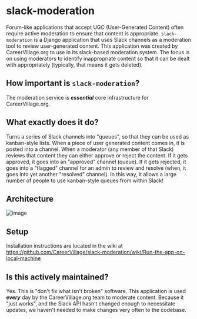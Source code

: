 # slack-moderation
Forum-like applications that accept UGC (User-Generated Content) often require active moderation to ensure that content is appropriate. `slack-moderation` is a Django application that uses Slack channels as a moderation tool to review user-generated content. This application was created by CareerVillage.org to use in its slack-based moderation system. The focus is on using moderators to identify inappropriate content so that it can be dealt with appropriately (typically, that means it gets deleted).

## How important is `slack-moderation`?
The moderation service is _**essential**_ core infrastructure for CareerVillage.org. 

## What exactly does it do?
Turns a series of Slack channels into "queues", so that they can be used as kanban-style lists. When a piece of user generated content comes in, it is posted into a channel. When a moderator (any member of that Slack) reviews that content they can either approve or reject the content. If it gets approved, it goes into an "approved" channel (queue).  If it gets rejected, it goes into a "flagged" channel for an admin to review and resolve (when, it goes into yet another "resolved" channel). In this way, it allows a large number of people to use kanban-style queues from within Slack!

## Architecture
![image](https://user-images.githubusercontent.com/830219/135332946-26971bfc-f4b0-4280-835d-733077ba83af.png)

## Setup
Installation instructions are located in the wiki at https://github.com/CareerVillage/slack-moderation/wiki/Run-the-app-on-local-machine

## Is this actively maintained?
Yes. This is "don't fix what isn't broken" software. This application is used _**every**_ day by the CareerVillage.org team to moderate content. Because it "just works", and the Slack API hasn't changed enough to necessitate updates, we haven't needed to make changes very often to the codebase.
